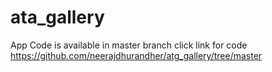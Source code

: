 # ata_gallery

App Code is available in master branch
click link for code
https://github.com/neerajdhurandher/atg_gallery/tree/master
